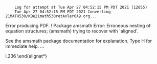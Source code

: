         Log for attempt at Tue Apr 27 04:52:15 PM PDT 2021 (12055)
        Tue Apr 27 04:52:15 PM PDT 2021 Converting 21MATH530/KBe21math530retAxler6A9.org...
Error producing PDF.
! Package amsmath Error: Erroneous nesting of equation structures;
(amsmath)                trying to recover with `aligned'.

See the amsmath package documentation for explanation.
Type  H <return>  for immediate help.
 ...                                              
                                                  
l.236   \end{alignat*}

